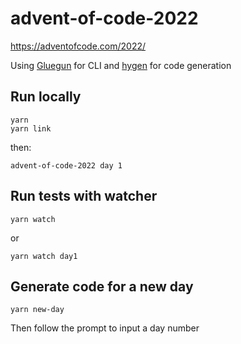 # advent-of-code-2022

https://adventofcode.com/2022/

Using [Gluegun](https://github.com/infinitered/gluegun#readme) for CLI and [hygen](https://github.com/jondot/hygen) for code generation

## Run locally
```shell
yarn
yarn link
```

then:

```shell
advent-of-code-2022 day 1
```

## Run tests with watcher
```shell
yarn watch
```

or

```shell
yarn watch day1
```

## Generate code for a new day

```shell
yarn new-day
```

Then follow the prompt to input a day number
